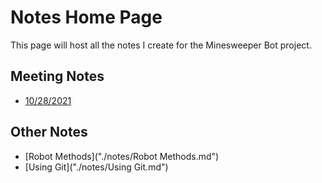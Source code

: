 # Notes Home Page

This page will host all the notes I create for the Minesweeper Bot project.

## Meeting Notes

- [10/28/2021](./meetings/10-28-2021.md)

## Other Notes

- [Robot Methods]("./notes/Robot Methods.md")
- [Using Git]("./notes/Using Git.md")
